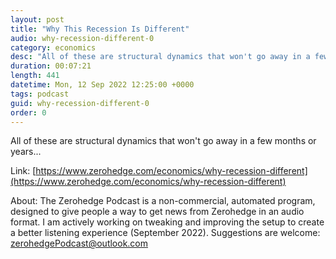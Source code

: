 ```yaml
---
layout: post
title: "Why This Recession Is Different"
audio: why-recession-different-0
category: economics
desc: "All of these are structural dynamics that won't go away in a few months or years..."
duration: 00:07:21
length: 441
datetime: Mon, 12 Sep 2022 12:25:00 +0000
tags: podcast
guid: why-recession-different-0
order: 0
---
```

All of these are structural dynamics that won't go away in a few months or years...

Link: [https://www.zerohedge.com/economics/why-recession-different](https://www.zerohedge.com/economics/why-recession-different)

About: The Zerohedge Podcast is a non-commercial, automated program, designed to give people a way to get news from Zerohedge in an audio format.  I am actively working on tweaking and improving the setup to create a better listening experience (September 2022).  Suggestions are welcome: [zerohedgePodcast@outlook.com](mailto:zerohedgePodcast@outlook.com)